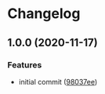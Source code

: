 # Changelog

## 1.0.0 (2020-11-17)


### Features

* initial commit ([98037ee](https://www.github.com/mljs/ml-rolling-ball-baseline/commit/98037eed9c1e235fb9ce4d92fa12c9b7eb1c28c8))
